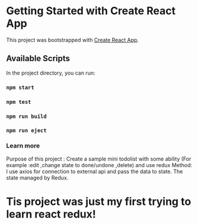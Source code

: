 # Getting Started with Create React App

This project was bootstrapped with [Create React App](https://github.com/facebook/create-react-app).

## Available Scripts

In the project directory, you can run:

### `npm start`

### `npm test`

### `npm run build`

### `npm run eject`


### Learn more
Purpose of this project : Create a sample mini todolist with some ability (For example :edit ,change state to done/undone ,delete) and use redux
Method: I use axios for connection to external api and pass the data to state. The state managed by Redux.

# Tis project was just my first trying to learn react redux!

